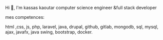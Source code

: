 Hi 👋, I'm kassas kaoutar
computer science engineer &full stack developer

mes competences:


html ,css, js, php, laravel, java, drupal, github, gitlab, mongodb, sql, mysql, ajax, javafx, java swing, bootstrap, docker.
